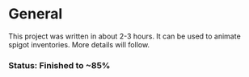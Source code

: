 # General
This project was written in about 2-3 hours. It can be used to animate spigot inventories. More details will follow.

### Status: Finished to ~85%
